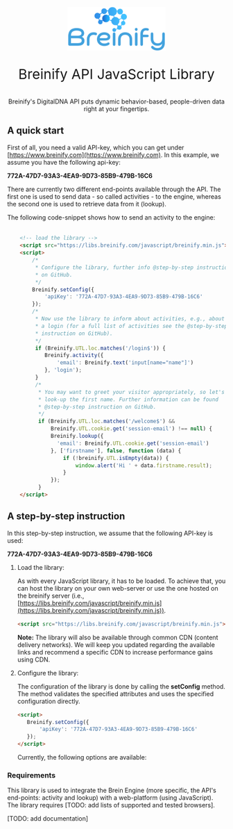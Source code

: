 <p align="center">
  <img src="https://raw.githubusercontent.com/Breinify/brein-api-library-javascript-browser/master/sample/img/logo.png" alt="Breinify API JavaScript Library" width="226">
</p>

<p align="center" style="border-bottom:0px;padding-bottom:0.1em;font-size:2.25em;">
Breinify API JavaScript Library
</p>

<p align="center">
Breinify's DigitalDNA API puts dynamic behavior-based, people-driven data right at your fingertips.
</p>

## A quick start
First of all, you need a valid API-key, which you can get under [https://www.breinify.com](https://www.breinify.com). In this example, we assume you have the following api-key:

**772A-47D7-93A3-4EA9-9D73-85B9-479B-16C6**

There are currently two different end-points available through the API. The first one is used to send data - so called activities - to the engine, whereas the second one is used to retrieve data from it (lookup).

The following code-snippet shows how to send an activity to the engine:

```html

    <!-- load the library -->
    <script src="https://libs.breinify.com/javascript/breinify.min.js"></script>
    <script>
        /*
         * Configure the library, further info @step-by-step instruction
         * on GitHub.
         */
        Breinify.setConfig({
            'apiKey': '772A-47D7-93A3-4EA9-9D73-85B9-479B-16C6'
        });
        /*
         * Now use the library to inform about activities, e.g., about
         * a login (for a full list of activities see the @step-by-step
         * instruction on GitHub).
         */
         if (Breinify.UTL.loc.matches('/login$')) {
            Breinify.activity({
                'email': Breinify.text('input[name="name"]')
            }, 'login');
         }
         /*
          * You may want to greet your visitor appropriately, so let's
          * look-up the first name. Further information can be found
          * @step-by-step instruction on GitHub.
          */
          if (Breinify.UTL.loc.matches('/welcome$') &&
              Breinify.UTL.cookie.get('session-email') !== null) {
              Breinify.lookup({
                'email': Breinify.UTL.cookie.get('session-email')
              }, ['firstname'], false, function (data) {
                  if (!breinify.UTL.isEmpty(data)) {
                      window.alert('Hi ' + data.firstname.result);
                  }
              });
          }
    </script>
```

## A step-by-step instruction

In this step-by-step instruction, we assume that the following API-key is used:

**772A-47D7-93A3-4EA9-9D73-85B9-479B-16C6**

1. Load the library:

    As with every JavaScript library, it has to be loaded. To achieve that, you can host the library on your own web-server or use the one hosted on the breinify server (i.e., [https://libs.breinify.com/javascript/breinify.min.js](https://libs.breinify.com/javascript/breinify.min.js)).

    ```html
    <script src="https://libs.breinify.com/javascript/breinify.min.js"></script>
    ```

    **Note:** The library will also be available through common CDN (content delivery networks). We will keep you updated regarding the available links and recommend a specific CDN to increase performance gains using CDN.

2. Configure the library:

    The configuration of the library is done by calling the **setConfig** method. The method validates the specified attributes and uses the specified configuration directly.

    ```html
    <script>
       Breinify.setConfig({
           'apiKey': '772A-47D7-93A3-4EA9-9D73-85B9-479B-16C6'
       });
    </script>
    ```

    Currently, the following options are available:



### Requirements
This library is used to integrate the Brein Engine (more specific, the API's end-points: activity and lookup) with a web-platform (using JavaScript). The library requires [TODO: add lists of supported and tested browsers].

[TODO: add documentation]